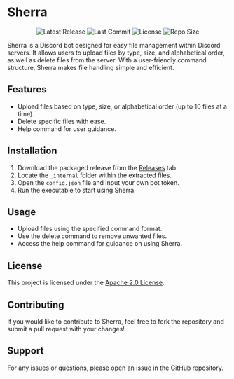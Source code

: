 # Sherra
<div align="center">

![Latest Release](https://img.shields.io/github/v/release/ninesowngoal/sherra?include_prereleases)
![Last Commit](https://img.shields.io/github/last-commit/ninesowngoal/sherra?date_format=MMMM%20YYYY)
![License](https://img.shields.io/github/license/ninesowngoal/sherra)
![Repo Size](https://img.shields.io/github/repo-size/ninesowngoal/sherra)

</div>

Sherra is a Discord bot designed for easy file management within Discord servers. It allows users to upload files by type, size, and alphabetical order, as well as delete files from the server. With a user-friendly command structure, Sherra makes file handling simple and efficient.

## Features

- Upload files based on type, size, or alphabetical order (up to 10 files at a time).
- Delete specific files with ease.
- Help command for user guidance.

## Installation

1. Download the packaged release from the [Releases](https://github.com/yourusername/Sherra/releases) tab.
2. Locate the `_internal` folder within the extracted files.
3. Open the `config.json` file and input your own bot token.
4. Run the executable to start using Sherra.

## Usage

- Upload files using the specified command format.
- Use the delete command to remove unwanted files.
- Access the help command for guidance on using Sherra.

## License

This project is licensed under the [Apache 2.0 License](https://www.apache.org/licenses/LICENSE-2.0).

## Contributing

If you would like to contribute to Sherra, feel free to fork the repository and submit a pull request with your changes!

## Support

For any issues or questions, please open an issue in the GitHub repository.
